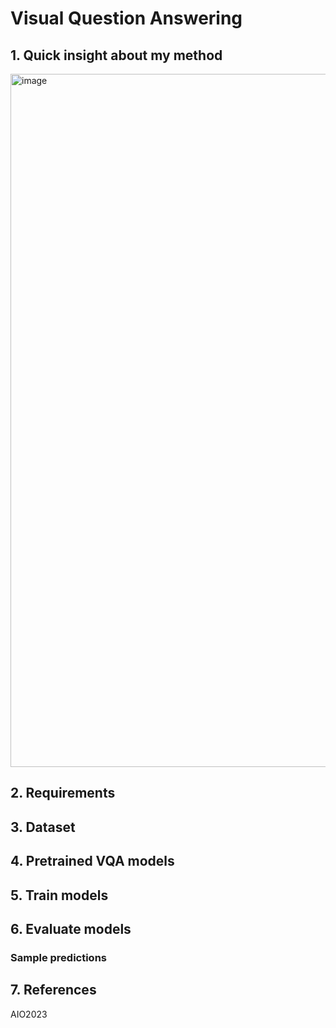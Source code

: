 # Visual Question Answering
## 1. Quick insight about my method
<img width="1109" alt="image" src="https://github.com/Buitruongvi/VQA-bvir/assets/49474873/f51b9bd1-21cb-4899-b6e3-5e6219603eaf">

## 2. Requirements

## 3. Dataset

## 4. Pretrained VQA models

## 5. Train models

## 6. Evaluate models

### Sample predictions

## 7. References
AIO2023
